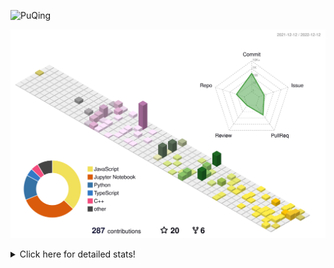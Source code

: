 ![PuQing](https://user-images.githubusercontent.com/27223114/171565019-9a56fae6-b08b-421f-99db-7e830da42371.png)

![](./profile-3d-contrib/profile-season-animate.svg)

<details>
<summary>Click here for detailed stats!</summary>

<!--START_SECTION:waka-->
**I'm a Night 🦉** 

```text
🌞 Morning    46 commits     ███░░░░░░░░░░░░░░░░░░░░░░   11.83% 
🌆 Daytime    126 commits    ████████░░░░░░░░░░░░░░░░░   32.39% 
🌃 Evening    117 commits    ███████░░░░░░░░░░░░░░░░░░   30.08% 
🌙 Night      100 commits    ██████░░░░░░░░░░░░░░░░░░░   25.71%

```


📊 **This Week I Spent My Time On** 

```text
💬 Programming Languages: 
JavaScript               1 hr 59 mins        ████████░░░░░░░░░░░░░░░░░   31.99% 
Python                   1 hr 48 mins        ███████░░░░░░░░░░░░░░░░░░   28.83% 
C                        1 hr 1 min          ████░░░░░░░░░░░░░░░░░░░░░   16.29% 
C++                      52 mins             ███░░░░░░░░░░░░░░░░░░░░░░   14.05% 
Jupyter Notebook         16 mins             █░░░░░░░░░░░░░░░░░░░░░░░░   4.48%

🔥 Editors: 
VS Code                  6 hrs 14 mins       █████████████████████████   100.0%

💻 Operating System: 
Mac                      5 hrs 50 mins       ███████████████████████░░   93.43% 
Windows                  24 mins             █░░░░░░░░░░░░░░░░░░░░░░░░   6.57%

```


<!--END_SECTION:waka-->
</details>
